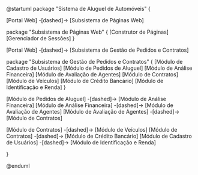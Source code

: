 @startuml
package "Sistema de Aluguel de Automóveis" {

  [Portal Web] -[dashed]-> [Subsistema de Páginas Web]

  package "Subsistema de Páginas Web" {
    [Construtor de Páginas]
    [Gerenciador de Sessões]
  }

  [Portal Web] -[dashed]-> [Subsistema de Gestão de Pedidos e Contratos]

  package "Subsistema de Gestão de Pedidos e Contratos" {
    [Módulo de Cadastro de Usuários]
    [Módulo de Pedidos de Aluguel]
    [Módulo de Análise Financeira]
    [Módulo de Avaliação de Agentes]
    [Módulo de Contratos]
    [Módulo de Veículos]
    [Módulo de Crédito Bancário]
    [Módulo de Identificação e Renda]
  }

  [Módulo de Pedidos de Aluguel] -[dashed]-> [Módulo de Análise Financeira]
  [Módulo de Análise Financeira] -[dashed]-> [Módulo de Avaliação de Agentes]
  [Módulo de Avaliação de Agentes] -[dashed]-> [Módulo de Contratos]

  [Módulo de Contratos] -[dashed]-> [Módulo de Veículos]
  [Módulo de Contratos] -[dashed]-> [Módulo de Crédito Bancário]
  [Módulo de Cadastro de Usuários] -[dashed]-> [Módulo de Identificação e Renda]

}

@enduml
